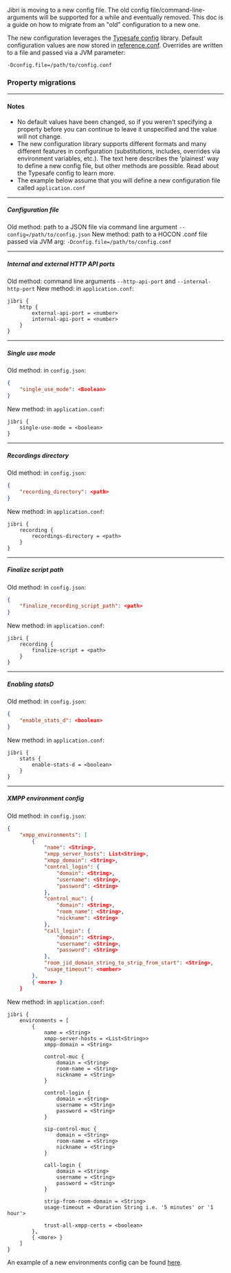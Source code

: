 ﻿Jibri is moving to a new config file.  The old config file/command-line-arguments will be supported for a while and eventually removed.  This doc is a guide on how to migrate from an "old" configuration to a new one.

The new configuration leverages the [Typesafe config](https://github.com/lightbend/config) library.  Default configuration values are now stored in [reference.conf](src/main/resources/reference.conf).  Overrides are written to a file and passed via a JVM parameter:
```
-Dconfig.file=/path/to/config.conf
```

### Property migrations
---
#### Notes
* No default values have been changed, so if you weren't specifying a property before you can continue to leave it unspecified and the value will not change.
* The new configuration library supports different formats and many different features in configuration (substitutions, includes, overrides via environment variables, etc.).  The text here describes the 'plainest' way to define a new config file, but other methods are possible.  Read about the Typesafe config to learn more.
* The example below assume that you will define a new configuration file called `application.conf`

---
##### Configuration file
Old method: path to a JSON file via command line argument `--config=/path/to/config.json`
New method: path to a HOCON .conf file passed via JVM arg: `-Dconfig.file=/path/to/config.conf`

---
##### Internal and external HTTP API ports
Old method: command line arguments `--http-api-port` and `--internal-http-port`
New method: in `application.conf`:
```hocon
jibri {
    http {
        external-api-port = <number>
        internal-api-port = <number>
    }
}
```
---

##### Single use mode
Old method: in `config.json`:
```json
{
    "single_use_mode": <Boolean>
}
```
New method: in `application.conf`:
```hocon
jibri {
    single-use-mode = <boolean>
}
```

---
##### Recordings directory
Old method: in `config.json`:
```json
{
    "recording_directory": <path>
}
```
New method: in `application.conf`:
```hocon
jibri {
    recording {
        recordings-directory = <path>
    }
}
```
---
##### Finalize script path
Old method: in `config.json`:
```json
{
    "finalize_recording_script_path": <path>
}
```
New method: in `application.conf`:
```hocon
jibri {
    recording {
        finalize-script = <path>
    }
}
```
---
##### Enabling statsD
Old method: in `config.json`:
```json
{
    "enable_stats_d": <boolean>
}
```
New method: in `application.conf`:
```hocon
jibri {
    stats {
        enable-stats-d = <boolean>
    }
}
```
---
##### XMPP environment config
Old method: in `config.json`:
```json
{
    "xmpp_environments": [
        {
            "name": <String>,
            "xmpp_server_hosts": List<String>,
            "xmpp_domain": <String>,
            "control_login": {
                "domain": <String>,
                "username": <String>,
                "password": <String>
            },
            "control_muc": {
                "domain": <String>,
                "room_name": <String>,
                "nickname": <String>
            },
            "call_login": {
                "domain": <String>,
                "username": <String>,
                "password": <String>
            },
            "room_jid_domain_string_to_strip_from_start": <String>,
            "usage_timeout": <number>
        },
        { <more> }
    }
```
New method: in `application.conf`:
```hocon
jibri {
    environments = [
        {
            name = <String>
            xmpp-server-hosts = <List<String>>
            xmpp-domain = <String>

            control-muc {
                domain = <String>
                room-name = <String>
                nickname = <String>
            }

            control-login {
                domain = <String>
                username = <String>
                password = <String>
            }

            sip-control-muc {
                domain = <String>
                room-name = <String>
                nickname = <String>
            }

            call-login {
                domain = <String>
                username = <String>
                password = <String>
            }

            strip-from-room-domain = <String>
            usage-timeout = <Duration String i.e. '5 minutes' or '1 hour'>

            trust-all-xmpp-certs = <boolean>
        },
        { <more> }
    ]
}
```
An example of a new environments config can be found [here](doc/example_xmpp_envs.conf).
